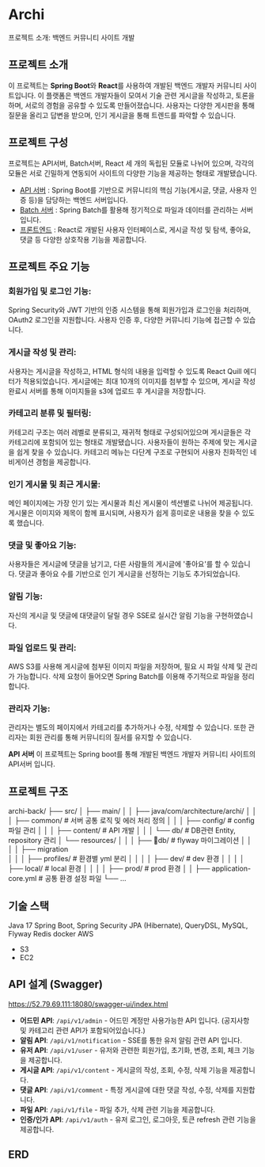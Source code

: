 # Archi
프로젝트 소개: 백엔드 커뮤니티 사이트 개발

## 프로젝트 소개
이 프로젝트는 **Spring Boot**와 **React**를 사용하여 개발된 백엔드 개발자 커뮤니티 사이트입니다. 
이 플랫폼은 백엔드 개발자들이 모여서 기술 관련 게시글을 작성하고, 토론을 하며, 서로의 경험을 공유할 수 있도록 만들어졌습니다. 
사용자는 다양한 게시판을 통해 질문을 올리고 답변을 받으며, 인기 게시글을 통해 트렌드를 파악할 수 있습니다.

## 프로젝트 구성

프로젝트는 API서버, Batch서버, React 세 개의 독립된 모듈로 나뉘어 있으며, 
각각의 모듈은 서로 긴밀하게 연동되어 사이트의 다양한 기능을 제공하는 형태로 개발됐습니다.

- [API 서버](#api-서버) : Spring Boot를 기반으로 커뮤니티의 핵심 기능(게시글, 댓글, 사용자 인증 등)을 담당하는 백엔드 서버입니다.
- [Batch 서버](#batch-서버) : Spring Batch를 활용해 정기적으로 파일과 데이터를 관리하는 서버입니다.
- [프론트엔드](#프론트엔드) : React로 개발된 사용자 인터페이스로, 게시글 작성 및 탐색, 좋아요, 댓글 등 다양한 상호작용 기능을 제공합니다.


## 프로젝트 주요 기능

### 회원가입 및 로그인 기능:
Spring Security와 JWT 기반의 인증 시스템을 통해 회원가입과 로그인을 처리하며, OAuth2 로그인을 지원합니다.
사용자 인증 후, 다양한 커뮤니티 기능에 접근할 수 있습니다.

### 게시글 작성 및 관리:
사용자는 게시글을 작성하고, HTML 형식의 내용을 입력할 수 있도록 React Quill 에디터가 적용되었습니다.
게시글에는 최대 10개의 이미지를 첨부할 수 있으며, 게시글 작성 완료시 서버를 통해 이미지들을 s3에 업로드 후 게시글을 저장합니다.

### 카테고리 분류 및 필터링:
카테고리 구조는 여러 레벨로 분류되고, 재귀적 형태로 구성되어있으며 게시글들은 각 카테고리에 포함되어 있는 형태로 개발됐습니다.
사용자들이 원하는 주제에 맞는 게시글을 쉽게 찾을 수 있습니다.
카테고리 메뉴는 다단계 구조로 구현되어 사용자 친화적인 네비게이션 경험을 제공합니다.

### 인기 게시물 및 최근 게시물:
메인 페이지에는 가장 인기 있는 게시물과 최신 게시물이 섹션별로 나뉘어 제공됩니다.
게시물은 이미지와 제목이 함께 표시되며, 사용자가 쉽게 흥미로운 내용을 찾을 수 있도록 했습니다.

### 댓글 및 좋아요 기능:
사용자들은 게시글에 댓글을 남기고, 다른 사람들의 게시글에 '좋아요'를 할 수 있습니다.
댓글과 좋아요 수를 기반으로 인기 게시글을 선정하는 기능도 추가되었습니다.

### 알림 기능:
자신의 게시글 및 댓글에 대댓글이 달릴 경우 SSE로 실시간 알림 기능을 구현하였습니다.

### 파일 업로드 및 관리:
AWS S3를 사용해 게시글에 첨부된 이미지 파일을 저장하며, 필요 시 파일 삭제 및 관리가 가능합니다.
삭제 요청이 들어오면 Spring Batch를 이용해 주기적으로 파일을 정리합니다.

### 관리자 기능:
관리자는 별도의 페이지에서 카테고리를 추가하거나 수정, 삭제할 수 있습니다.
또한 관리자는 회원 관리를 통해 커뮤니티의 질서를 유지할 수 있습니다.



**API 서버**
이 프로젝트는 Spring boot를 통해 개발된 백엔드 개발자 커뮤니티 사이트의 API서버 입니다.

## 프로젝트 구조
archi-back/
├── src/
│   ├── main/
│   │   ├── java/com/architecture/archi/
│   │   │   ├── common/            # 서버 공통 로직 및 에러 처리 정의
│   │   │   ├── config/            # config 파일 관리
│   │   │   ├── content/           # API 개발
│   │   │   └── db/                # DB관련 Entity, repository 관리
│   └── resources/
│   │   │   ├── db/                # flyway 마이그레이션 
│   │   │   │    ├── migration     
│   │   │   ├── profiles/          # 환경별 yml 분리
│   │   │   │    ├── dev/          # dev 환경
│   │   │   │    ├── local/        # local 환경
│   │   │   │    ├── prod/         # prod 환경
│   │   ├── application-core.yml   # 공통 환경 설정 파일
└── ...

## 기술 스택
Java 17
Spring Boot, Spring Security
JPA (Hibernate), QueryDSL, MySQL, Flyway
Redis
docker
AWS
 - S3
 - EC2


## API 설계 (Swagger)
https://52.79.69.111:18080/swagger-ui/index.html

- **어드민 API**: `/api/v1/admin` - 어드민 계정만 사용가능한 API 입니다. (공지사항 및 카테고리 관련 API가 포함되어있습니다.)
- **알림 API**: `/api/v1/notification` - SSE를 통한 유저 알림 관련 API 입니다.
- **유저 API**: `/api/v1/user` - 유저와 관련한 회원가입, 초기화, 변경, 조회, 체크 기능을 제공합니다.
- **게시글 API**: `/api/v1/content` - 게시글의 작성, 조회, 수정, 삭제 기능을 제공합니다.
- **댓글 API**: `/api/v1/comment` - 특정 게시글에 대한 댓글 작성, 수정, 삭제를 지원합니다.
- **파일 API**: `/api/v1/file` - 파일 추가, 삭제 관련 기능을 제공합니다.
- **인증/인가 API**: `/api/v1/auth` - 유저 로그인, 로그아웃, 토큰 refresh 관련 기능을 제공합니다.

## ERD

